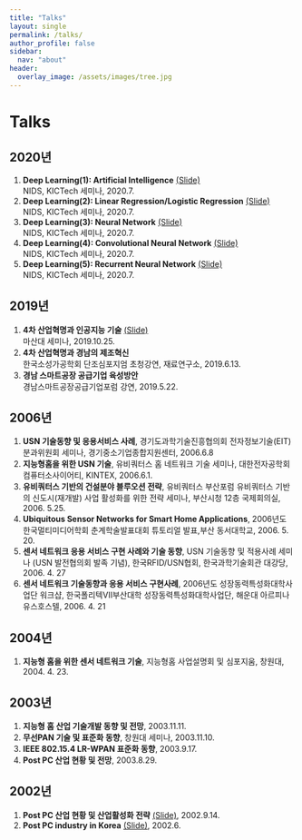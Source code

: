 ```yaml
---
title: "Talks"
layout: single
permalink: /talks/
author_profile: false
sidebar:
  nav: "about"
header:
  overlay_image: /assets/images/tree.jpg
---
```


# Talks

## 2020년
1. <b>Deep Learning(1): Artificial Intelligence</b> [(Slide)][20-1]<br> NIDS, KICTech 세미나, 2020.7.
2. <b>Deep Learning(2): Linear Regression/Logistic Regression</b> [(Slide)][20-2]<br> NIDS, KICTech 세미나, 2020.7.
3. <b>Deep Learning(3): Neural Network</b> [(Slide)][20-3]<br> NIDS, KICTech 세미나, 2020.7. 
4. <b>Deep Learning(4): Convolutional Neural Network</b> [(Slide)][20-4]<br> NIDS, KICTech 세미나, 2020.7.
5. <b>Deep Learning(5): Recurrent Neural Network</b> [(Slide)][20-5]<br> NIDS, KICTech 세미나, 2020.7.

## 2019년
1. <b>4차 산업혁명과 인공지능 기술</b> [(Slide)][19-1]<br> 마산대 세미나, 2019.10.25.
2. <b>4차 산업혁명과 경남의 제조혁신</b><br> 한국소성가공학회 단조심포지엄 초청강연, 재료연구소, 2019.6.13.
3. <b>경남 스마트공장 공급기업 육성방안</b><br> 경남스마트공장공급기업포럼 강연, 2019.5.22.

## 2006년
1. <b>USN 기술동향 및 응용서비스 사례</b>, 경기도과학기술진흥협의회 전자정보기술(EIT)분과위원회 세미나, 경기중소기업종합지원센터, 2006.6.8
2. <b>지능형홈을 위한 USN 기술</b>, 유비쿼터스 홈 네트워크 기술 세미나, 대한전자공학회 컴퓨터소사이어티, KINTEX, 2006.6.1.
3. <b>유비쿼터스 기반의 건설분야 블루오션 전략</b>, 유비쿼터스 부산포럼 유비쿼터스 기반의 신도시(재개발) 사업 활성화를 위한 전략 세미나, 부산시청 12층 국제회의실, 2006. 5.25.
4. <b>Ubiquitous Sensor Networks for Smart Home Applications</b>, 2006년도 한국멀티미디어학회 춘계학술발표대회 튜토리얼 발표,부산 동서대학교, 2006. 5. 20.
5. <b>센서 네트워크 응용 서비스 구현 사례와 기술 동향</b>, USN 기술동향 및 적용사례 세미나 (USN 발전협의회 발족 기념), 한국RFID/USN협회, 한국과학기술회관 대강당, 2006. 4. 27
6. <b>센서 네트워크 기술동향과 응용 서비스 구현사례</b>, 2006년도 성장동력특성화대학사업단 워크샵, 한국폴리텍VII부산대학 성장동력특성화대학사업단, 해운대 아르피나 유스호스텔, 2006. 4. 21

## 2004년
1. <b>지능형 홈을 위한 센서 네트워크 기술</b>, 지능형홈 사업설명회 및 심포지움, 창원대, 2004. 4. 23.

## 2003년
1. <b>지능형 홈 산업 기술개발 동향 및 전망</b>, 2003.11.11.
2. <b>무선PAN 기술 및 표준화 동향</b>, 창원대 세미나, 2003.11.10.
3. <b>IEEE 802.15.4 LR-WPAN 표준화 동향</b>, 2003.9.17.
4. <b>Post PC 산업 현황 및 전망</b>, 2003.8.29.

## 2002년
1. <b>Post PC 산업 현황 및 산업활성화 전략</b> [(Slide)][02-1], 2002.9.14.
2. <b>Post PC industry in Korea</b> [(Slide)][02-2], 2002.6.

[20-1]: https://drive.google.com/file/d/15b-BbBUOqxbwjv_h_Zfnz1IhLaSxztqY/view?usp=sharing
[20-2]: https://drive.google.com/file/d/1U0__77R7n03XPonLb2Hb0vgaVBnxHnm-/view?usp=sharing
[20-3]: https://drive.google.com/file/d/1WouRDF8jTP5lzT-Pw2jK6pHLY6yjtmCz/view?usp=sharing
[20-4]: https://drive.google.com/file/d/1ZjdOHDZrgnlvG2KTZioThqjsZXxWAW3M/view?usp=sharing
[20-5]: https://drive.google.com/file/d/15TpxDV1CkGfsHilCR1B7b16gfPV159T0/view?usp=sharing
[19-1]: https://drive.google.com/file/d/1esrf6mtwqVRaDlEgZSGySTgY7cclT431/view?usp=sharing

[02-1]: https://drive.google.com/file/d/1Y19FeaRaxfAoPmgND_lEcvgENmQiPZbA/view?usp=sharing
[02-2]: https://drive.google.com/file/d/17SU1yqocXuRQXbtok9IlgV35J6Jlqzi2/view?usp=sharing
